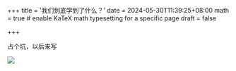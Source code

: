 +++
title = '我们到底学到了什么？'
date = 2024-05-30T11:39:25+08:00
math = true                                 # enable KaTeX math typesetting for a specific page
draft = false

+++

占个坑，以后来写

![](https://pic3.zhimg.com/80/v2-8ebe5f7b265b9066904fc8d63ca75b8e_1440w.webp)
